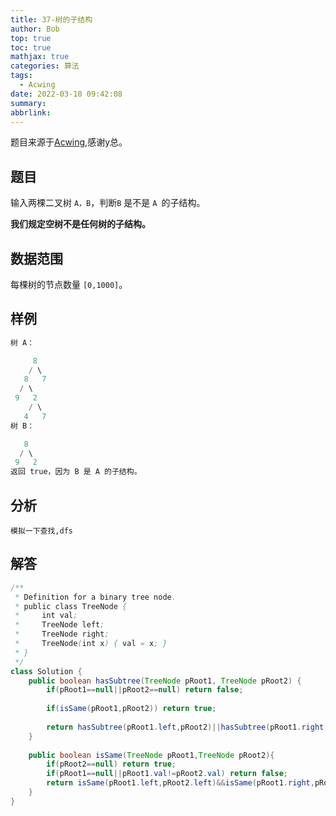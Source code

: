 ```yaml
---
title: 37-树的子结构
author: Bob
top: true
toc: true
mathjax: true
categories: 算法
tags:
  - Acwing
date: 2022-03-10 09:42:08
summary:
abbrlink:
---
```

题目来源于[Acwing](https://www.acwing.com/),感谢y总。

## 题目
输入两棵二叉树 `A，B`，判断`B`  是不是 `A `的子结构。

**我们规定空树不是任何树的子结构。**

## 数据范围
每棵树的节点数量 `[0,1000]`。

## 样例
```c++
树 A：

     8
    / \
   8   7
  / \
 9   2
    / \
   4   7
树 B：

   8
  / \
 9   2
返回 true，因为 B 是 A 的子结构。
```

## 分析
```
模拟一下查找,dfs
```

## 解答
```java
/**
 * Definition for a binary tree node.
 * public class TreeNode {
 *     int val;
 *     TreeNode left;
 *     TreeNode right;
 *     TreeNode(int x) { val = x; }
 * }
 */
class Solution {
    public boolean hasSubtree(TreeNode pRoot1, TreeNode pRoot2) {
        if(pRoot1==null||pRoot2==null) return false;
        
        if(isSame(pRoot1,pRoot2)) return true;
        
        return hasSubtree(pRoot1.left,pRoot2)||hasSubtree(pRoot1.right,pRoot2);
    }
    
    public boolean isSame(TreeNode pRoot1,TreeNode pRoot2){
        if(pRoot2==null) return true;
        if(pRoot1==null||pRoot1.val!=pRoot2.val) return false;
        return isSame(pRoot1.left,pRoot2.left)&&isSame(pRoot1.right,pRoot2.right);
    }
}
```

